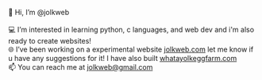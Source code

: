 👋 Hi, I’m @jolkweb<br>
<br>
💻 I’m interested in learning python, c languages, and web dev and i'm also ready to create websites!<br>
🌐 I’ve been working on a experimental website [jolkweb.com](jolkweb.com) let me know if u have any suggestions for it! I have also built [whatayolkeggfarm.com](whatayolkeggfarm.com)<br>
📫 You can reach me at jolkweb@gmail.com
